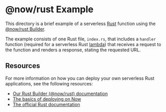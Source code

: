 # @now/rust Example

This directory is a brief example of a serverless [Rust](https://www.rust-lang.org/) function using the [@now/rust Builder](https://zeit.co/docs/v2/deployments/official-builders/now-rust/).

The example consists of one Rust file, `index.rs`, that includes a `handler` function (required for a serverless Rust [lambda](https://zeit.co/docs/v2/deployments/concepts/lambdas/)) that receives a request to the function and renders a response, stating the requested URL.

## Resources

For more information on how you can deploy your own serverless Rust applications, see the following resources:

- [Our Rust Builder (@now/rust) documentation](https://zeit.co/docs/v2/deployments/official-builders/now-rust/)
- [The basics of deploying on Now](https://zeit.co/docs/v2/deployments/basics/)
- [The official Rust documentation](https://doc.rust-lang.org/)
